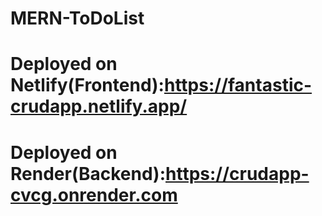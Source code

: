
# MERN-ToDoList

# Deployed on Netlify(Frontend):https://fantastic-crudapp.netlify.app/
# Deployed on Render(Backend):https://crudapp-cvcg.onrender.com

